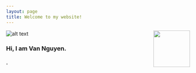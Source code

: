 ```yaml
---
layout: page
title: Welcome to my website!
---
```



![alt text](https://github.com/vnguyenbfb/vnguyenbfb.github.io/tree/master/assets/images/Profile_pic_RESIZE_2.png "Profile Pic")
<img align="right" width="100" height="100" src="http://www.fillmurray.com/100/100">

### Hi, I am Van Nguyen.
#### .
